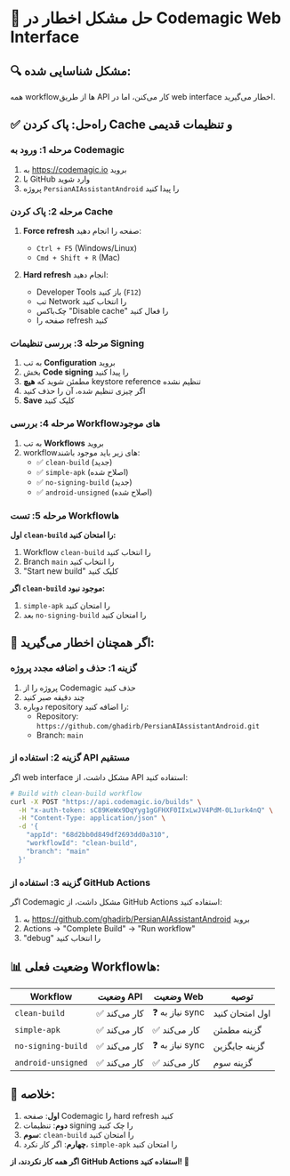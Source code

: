 # 🚨 حل مشکل اخطار در Codemagic Web Interface

## 🔍 مشکل شناسایی شده:
همه workflowها از طریق API کار می‌کنن، اما در web interface اخطار می‌گیرید.

## ✅ راه‌حل: پاک کردن Cache و تنظیمات قدیمی

### مرحله 1: ورود به Codemagic
1. به https://codemagic.io بروید
2. با GitHub وارد شوید
3. پروژه `PersianAIAssistantAndroid` را پیدا کنید

### مرحله 2: پاک کردن Cache
1. **Force refresh** صفحه را انجام دهید:
   - `Ctrl + F5` (Windows/Linux)
   - `Cmd + Shift + R` (Mac)

2. **Hard refresh** انجام دهید:
   - Developer Tools باز کنید (`F12`)
   - تب Network را انتخاب کنید
   - چک‌باکس "Disable cache" را فعال کنید
   - صفحه را refresh کنید

### مرحله 3: بررسی تنظیمات Signing
1. به تب **Configuration** بروید
2. بخش **Code signing** را پیدا کنید
3. مطمئن شوید که **هیچ** keystore reference تنظیم نشده
4. اگر چیزی تنظیم شده، آن را حذف کنید
5. **Save** کلیک کنید

### مرحله 4: بررسی Workflowهای موجود
1. به تب **Workflows** بروید
2. workflowهای زیر باید موجود باشند:
   - ✅ `clean-build` (جدید)
   - ✅ `simple-apk` (اصلاح شده)
   - ✅ `no-signing-build` (جدید)
   - ✅ `android-unsigned` (اصلاح شده)

### مرحله 5: تست Workflowها
**اول `clean-build` را امتحان کنید:**
1. Workflow `clean-build` را انتخاب کنید
2. Branch `main` را انتخاب کنید
3. "Start new build" کلیک کنید

**اگر `clean-build` موجود نبود:**
1. `simple-apk` را امتحان کنید
2. بعد `no-signing-build` را امتحان کنید

## 🔧 اگر همچنان اخطار می‌گیرید:

### گزینه 1: حذف و اضافه مجدد پروژه
1. پروژه را از Codemagic حذف کنید
2. چند دقیقه صبر کنید
3. دوباره repository را اضافه کنید:
   - Repository: `https://github.com/ghadirb/PersianAIAssistantAndroid.git`
   - Branch: `main`

### گزینه 2: استفاده از API مستقیم
اگر web interface مشکل داشت، از API استفاده کنید:

```bash
# Build with clean-build workflow
curl -X POST "https://api.codemagic.io/builds" \
  -H "x-auth-token: sC89KeWx9DqYyg1gGFHXF0IIxLwJV4PdM-0L1urk4nQ" \
  -H "Content-Type: application/json" \
  -d '{
    "appId": "68d2bb0d849df2693dd0a310",
    "workflowId": "clean-build",
    "branch": "main"
  }'
```

### گزینه 3: استفاده از GitHub Actions
اگر Codemagic مشکل داشت، از GitHub Actions استفاده کنید:
1. به https://github.com/ghadirb/PersianAIAssistantAndroid بروید
2. Actions → "Complete Build" → "Run workflow"
3. "debug" را انتخاب کنید

## 📊 وضعیت فعلی Workflowها:

| Workflow | وضعیت API | وضعیت Web | توصیه |
|----------|------------|------------|--------|
| `clean-build` | ✅ کار می‌کند | ❓ نیاز به sync | اول امتحان کنید |
| `simple-apk` | ✅ کار می‌کند | ✅ کار می‌کند | گزینه مطمئن |
| `no-signing-build` | ✅ کار می‌کند | ❓ نیاز به sync | گزینه جایگزین |
| `android-unsigned` | ✅ کار می‌کند | ✅ کار می‌کند | گزینه سوم |

## 🎯 خلاصه:

1. **اول**: صفحه Codemagic را hard refresh کنید
2. **دوم**: تنظیمات signing را چک کنید
3. **سوم**: `clean-build` را امتحان کنید
4. **چهارم**: اگر کار نکرد، `simple-apk` را امتحان کنید

**اگر همه کار نکردند، از GitHub Actions استفاده کنید! 🚀**
